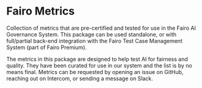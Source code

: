 # Fairo Metrics 

Collection of metrics that are pre-certified and tested for use in the Fairo AI Governance System. 
This package can be used standalone, or with full/partial back-end integration with the Fairo Test Case Management System (part of Fairo Premium).

The metrics in this package are designed to help test AI for fairness and quality. 
They have been curated for use in our system and the list is by no means final. 
Metrics can be requested by opening an issue on GitHub, reaching out on Intercom, or sending a message on Slack. 
